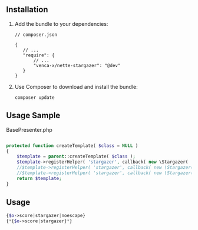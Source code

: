 Installation
------------

 1. Add the bundle to your dependencies:

        // composer.json

        {
           // ...
           "require": {
               // ...
               "venca-x/nette-stargazer": "@dev"
           }
        }

 2. Use Composer to download and install the bundle:

        composer update
        


Usage Sample
-------------

BasePresenter.php

```php

protected function createTemplate( $class = NULL )
{
    $template = parent::createTemplate( $class );
	$template->registerHelper( 'stargazer', callback( new \Stargazer( '<i class="fa fa-star"></i>', '<i class="fa fa-star-o"></i>' ), 'makeStargazer' ) );
	//$template->registerHelper( 'stargazer', callback( new \Stargazer(), 'makeStargazer' ) );
	//$template->registerHelper( 'stargazer', callback( new \Stargazer( $star = "1", $starEmpty = "0", $starCount = 10 ), 'makeStargazer' ) );
    return $template;
}

```

Usage
-------------

```php
{$o->score|stargazer|noescape}
{*{$o->score|stargazer}*}

```